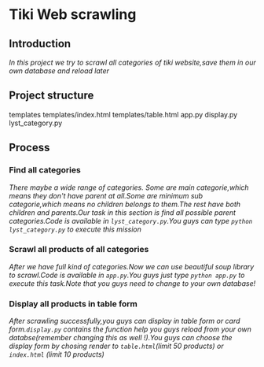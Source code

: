 # Tiki Web scrawling
## Introduction
*In this project we try to scrawl all categories of tiki website,save them in our own database and reload later*

## Project structure
templates templates/index.html templates/table.html
app.py
display.py
lyst_category.py

## Process
### Find all categories
*There maybe a wide range of categories. Some are main categorie,which means they don't have parent at all.Some are minimum sub categorie,which means no children belongs to them.The rest have both children and parents.Our task in this section is find all possible parent categories.Code is available in `lyst_category.py`.You guys can type `python lyst_category.py` to execute this mission*

### Scrawl all products of all categories
*After we have full kind of categories.Now we can use beautiful soup library to scrawl.Code is available in `app.py`.You guys just type `python app.py` to execute this task.Note that you guys need to change to your own database!*

### Display all products in table form
*After scrawling successfully,you guys can display in table form or card form.`display.py` contains the function help you guys reload from your own databse(remember changing this as well !).You guys can choose the display form by chosing render to `table.html`(limit 50 products) or `index.html` (limit 10 products)*

